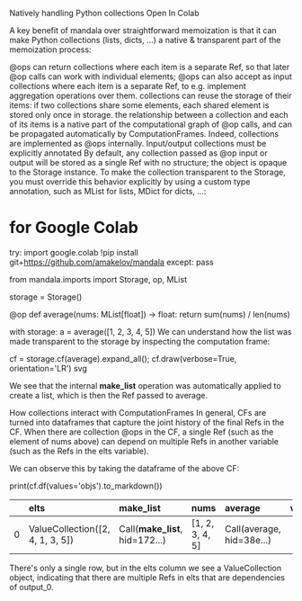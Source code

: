Natively handling Python collections
Open In Colab

A key benefit of mandala over straightforward memoization is that it can make Python collections (lists, dicts, ...) a native & transparent part of the memoization process:

@ops can return collections where each item is a separate Ref, so that later @op calls can work with individual elements;
@ops can also accept as input collections where each item is a separate Ref, to e.g. implement aggregation operations over them.
collections can reuse the storage of their items: if two collections share some elements, each shared element is stored only once in storage.
the relationship between a collection and each of its items is a native part of the computational graph of @op calls, and can be propagated automatically by ComputationFrames. Indeed, collections are implemented as @ops internally.
Input/output collections must be explicitly annotated
By default, any collection passed as @op input or output will be stored as a single Ref with no structure; the object is opaque to the Storage instance. To make the collection transparent to the Storage, you must override this behavior explicitly by using a custom type annotation, such as MList for lists, MDict for dicts, ...:


# for Google Colab
try:
    import google.colab
    !pip install git+https://github.com/amakelov/mandala
except:
    pass

from mandala.imports import Storage, op, MList

storage = Storage()

@op
def average(nums: MList[float]) -> float:
    return sum(nums) / len(nums)

with storage:
    a = average([1, 2, 3, 4, 5])
We can understand how the list was made transparent to the storage by inspecting the computation frame:


cf = storage.cf(average).expand_all(); cf.draw(verbose=True, orientation='LR')
svg

We see that the internal __make_list__ operation was automatically applied to create a list, which is then the Ref passed to average.

How collections interact with ComputationFrames
In general, CFs are turned into dataframes that capture the joint history of the final Refs in the CF. When there are collection @ops in the CF, a single Ref (such as the element of nums above) can depend on multiple Refs in another variable (such as the Refs in the elts variable).

We can observe this by taking the dataframe of the above CF:


print(cf.df(values='objs').to_markdown())

|    | elts                             | __make_list__                   | nums            | average                   |   var_0 |
|---:|:---------------------------------|:--------------------------------|:----------------|:--------------------------|--------:|
|  0 | ValueCollection([2, 4, 1, 3, 5]) | Call(__make_list__, hid=172...) | [1, 2, 3, 4, 5] | Call(average, hid=38e...) |       3 |
There's only a single row, but in the elts column we see a ValueCollection object, indicating that there are multiple Refs in elts that are dependencies of output_0.